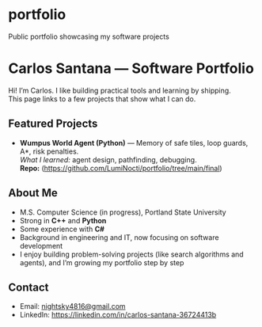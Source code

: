 # portfolio
Public portfolio showcasing my software projects
# Carlos Santana — Software Portfolio

Hi! I’m Carlos. I like building practical tools and learning by shipping.  
This page links to a few projects that show what I can do.

## Featured Projects
- **Wumpus World Agent (Python)** — Memory of safe tiles, loop guards, A*, risk penalties.  
  _What I learned:_ agent design, pathfinding, debugging.  
  **Repo:** (https://github.com/LumiNocti/portfolio/tree/main/final)

## About Me
- M.S. Computer Science (in progress), Portland State University  
- Strong in **C++** and **Python**  
- Some experience with **C#**  
- Background in engineering and IT, now focusing on software development  
- I enjoy building problem-solving projects (like search algorithms and agents), and I’m growing my portfolio step by step

## Contact
- Email: nightsky4816@gmail.com  
- LinkedIn: https://linkedin.com/in/carlos-santana-36724413b
